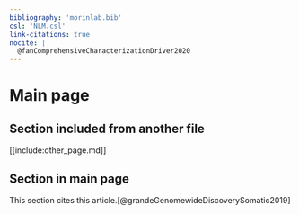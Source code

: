 ```yaml
---
bibliography: 'morinlab.bib'
csl: 'NLM.csl'
link-citations: true
nocite: |
  @fanComprehensiveCharacterizationDriver2020
---
```


# Main page

## Section included from another file

[[include:other_page.md]]

## Section in main page

This section cites this article.[@grandeGenomewideDiscoverySomatic2019]


